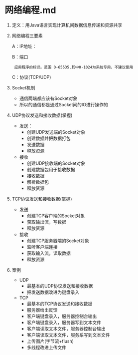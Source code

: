 # 网络编程.md

1. 定义：用Java语言实现计算机间数据信息传递和资源共享
2. 网络编程三要素
    
    A：IP地址：

    B：端口
    
        应用程序的标识。范围 0-65535.其中0-1024为系统专用，不建议使用
    C：协议(TCP/UDP)

3. Socket机制
    - 通信两端都应该有Socket对象
    - 所以的通信都是通过Socket间的IO进行操作的
4. UDP协议发送和接收数据(掌握)
    - 发送：
        - 创建UDP发送端的Socket对象
        -  创建数据并把数据打包
        -  发送数据
        -  释放资源
    - 接收
        - 创建UDP接收端的Socket对象
        - 创建数据包用于接收数据
        - 接收数据
        - 解析数据包
        - 释放资源  
5. TCP协议发送和接收数据(掌握)
    - 发送
       - 创建TCP客户端的Socket对象
       - 获取输出流，写数据
       - 释放资源 
    - 接收
        - 创建TCP服务器端的Socket对象
        - 监听客户端连接
        - 获取输入流，读取数据
        - 释放资源
6. 案例
    -  UDP
       - 最基本的UDP协议发送和接收数据
       - 把发送数据改进为键盘录入
     - TCP
        - 最基本的TCP协议发送和接收数据
        - 服务器给出反馈
        - 客户端键盘录入，服务器控制台输出
        - 客户端键盘录入，服务器写到文本文件
        - 客户端读取文本文件，服务器控制台输出
        - 客户端读取文本文件，服务系写到文本文件
        - 上传图片(字节流+flush)
        - 多线程改进上传文件